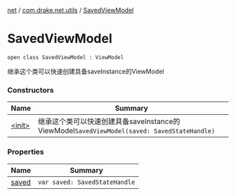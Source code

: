 [net](../../index.md) / [com.drake.net.utils](../index.md) / [SavedViewModel](./index.md)

# SavedViewModel

`open class SavedViewModel : ViewModel`

继承这个类可以快速创建具备saveInstance的ViewModel

### Constructors

| Name | Summary |
|---|---|
| [&lt;init&gt;](-init-.md) | 继承这个类可以快速创建具备saveInstance的ViewModel`SavedViewModel(saved: SavedStateHandle)` |

### Properties

| Name | Summary |
|---|---|
| [saved](saved.md) | `var saved: SavedStateHandle` |
